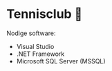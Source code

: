 # Tennisclub :tennis:

Nodige software: 

- Visual Studio
- .NET Framework
- Microsoft SQL Server (MSSQL)
